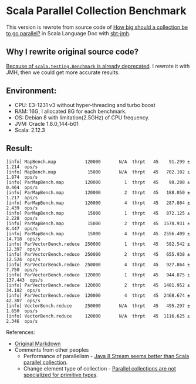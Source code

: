 # Scala Parallel Collection Benchmark

This version is rewrote from source code of [How big should a collection be to go parallel?](http://docs.scala-lang.org/overviews/parallel-collections/performance.html#how-big-should-a-collection-be-to-go-parallel) in Scala Language Doc with [sbt-jmh](https://github.com/ktoso/sbt-jmh).

## Why I rewrite original source code? 
[Because of `scala.testing.Benchmark` is already deprecated](https://github.com/scala/docs.scala-lang/issues/752). I rewrote it with JMH, then we could get more accurate results. 

## Environment:
* CPU: E3-1231 v3 without hyper-threading and turbo boost
* RAM: 16G, I allocated 8G for each benchmark.
* OS: Debian 8 with limitation(2.5GHz) of CPU frequency.
* JVM: Oracle 1.8.0_144-b01
* Scala: 2.12.3

## Result:
```
[info] MapBench.map           120000       N/A  thrpt   45    91.299 ±   1.214  ops/s
[info] MapBench.map            15000       N/A  thrpt   45   702.102 ±   1.874  ops/s
[info] ParMapBench.map        120000         1  thrpt   45    98.208 ±   0.464  ops/s
[info] ParMapBench.map        120000         2  thrpt   45   188.050 ±   1.217  ops/s
[info] ParMapBench.map        120000         4  thrpt   45   287.804 ±   2.439  ops/s
[info] ParMapBench.map         15000         1  thrpt   45   872.125 ±   2.228  ops/s
[info] ParMapBench.map         15000         2  thrpt   45  1578.931 ±   8.447  ops/s
[info] ParMapBench.map         15000         4  thrpt   45  2556.409 ±  14.718  ops/s
[info] ParVectorBench.reduce  250000         1  thrpt   45   582.542 ±  12.397  ops/s
[info] ParVectorBench.reduce  250000         2  thrpt   45   655.938 ±  12.524  ops/s
[info] ParVectorBench.reduce  250000         4  thrpt   45   927.864 ±   7.750  ops/s
[info] ParVectorBench.reduce  120000         1  thrpt   45   944.875 ± 137.443  ops/s
[info] ParVectorBench.reduce  120000         2  thrpt   45  1481.952 ±  34.182  ops/s
[info] ParVectorBench.reduce  120000         4  thrpt   45  2468.674 ±  42.307  ops/s
[info] VectorBench.reduce     250000       N/A  thrpt   45   495.297 ±   1.650  ops/s
[info] VectorBench.reduce     120000       N/A  thrpt   45  1116.625 ±   2.346  ops/s
```

References: 
* [Original Markdown](https://github.com/scala/docs.scala-lang/blob/44840f5/_overviews/parallel-collections/performance.md#how-big-should-a-collection-be-to-go-parallel)
* Comments from other peoples
    * Performance of parallelism - [Java 8 Stream seems better than Scala parallel collection](https://github.com/scala/docs.scala-lang/issues/752#issuecomment-329127289).
    * Change element type of collection - [Parallel collections are not specialized for primitive types](https://github.com/scala/docs.scala-lang/issues/752#issuecomment-329128517).
